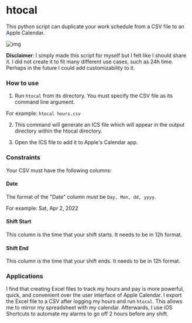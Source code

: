 # htocal
This python script can duplicate your work schedule from a CSV file to an Apple Calendar.

![img](https://imgur.com/UorHPgH.png)

**Disclaimer**: I simply made this script for myself but I felt like I should share it. I did not create it to fit many different use cases, such as 24h time. 
Perhaps in the future I could add customizability to it.

### How to use
1. Run `htocal` from its directory. You must specify the CSV file as its command line argument.

For example: `htocal hours.csv`

2. This command will generate an ICS file which will appear in the output directory within the htocal directory.

3. Open the ICS file to add it to Apple's Calendar app.

### Constraints
Your CSV must have the following columns:
#### Date
The format of the "Date" column must be `Day, Mon, dd, yyyy`.

For example: Sat, Apr 2, 2022

#### Shift Start
This column is the time that your shift starts. It needs to be in 12h format.

#### Shift End
This column is the time that your shift ends. It needs to be in 12h format.

### Applications
I find that creating Excel files to track my hours and pay is more powerful, quick, and convenient over the user interface of Apple Calendar. I export the Excel file to a CSV after logging my hours and run `htocal`. This allows me to mirror my spreadsheet with my calendar. Afterwards, I use iOS Shortcuts to automate my alarms to go off 2 hours before any shift.

